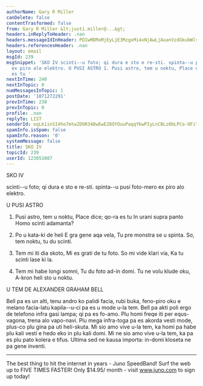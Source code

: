 ```yaml
---
authorName: Gary R Miller
canDelete: false
contentTrasformed: false
from: Gary R Miller &lt;justi.miller@...&gt;
headers.inReplyToHeader: .nan
headers.messageIdInHeader: PDIwMDMxMjEyLjE3MzgxMi4xNjAwLjAuanVzdGkubWlsbGVyQGp1bm8uY29tPg==
headers.referencesHeader: .nan
layout: email
msgId: 239
msgSnippet: 'SKO IV scinti--u foto; qi dura e sto e re-sti. spinta--u pusi foto-mero
  ex piro alo elektro. U PUSI ASTRO 1. Pusi astro, tem u noktu, Place dice; qo-ra
  es tu '
nextInTime: 240
nextInTopic: 0
numMessagesInTopic: 1
postDate: '1071272291'
prevInTime: 238
prevInTopic: 0
profile: .nan
replyTo: LIST
senderId: oqLk1inSI4ho7mtwZO9R348wEwEZ8OYOuuPaqqYbwPIyLnCBLz0bLPCo-OFitJNTxV1GFU_s62iFjsDU6WvL1sdZqY6VsCoiEcYVxg
spamInfo.isSpam: false
spamInfo.reason: '0'
systemMessage: false
title: SKO IV
topicId: 239
userId: 123051087
---
```


SKO IV

scinti--u foto; qi dura e sto e re-sti.
spinta--u pusi foto-mero ex piro alo elektro.

U PUSI ASTRO

1. Pusi astro, tem u noktu,
Place dice; qo-ra es tu
In urani supra panto
Homo scinti adamanta?

2. Po u kata-ki de heli
E gra gene aqa vela,
Tu pre monstra se u spinta.
So, tem noktu, tu du scinti.

3. Tem mi iti dia skoto,
Mi es grati de tu foto.
So mi vide klari via,
Ka tu scinti lase ki la.

4. Tem mi habe longi somni,
Tu du foto ad-in domi.
Tu ne volu klude oku,
A-kron heli sto u noktu.



U TEM DE ALEXANDER GRAHAM BELL

Bell pa es un alti, tenu andro ko palidi facia, rubi buka, feno-piro oku
e melano facia-latu kapila--u-ci pa es u mode u-la tem.  Bell pa akti
poli ergo de telefono infra gasi lampa; qi pa es fo-amo.  Plu homi freqe
iti per equs-vagona, trena alo vapo-navi.  Plu mega infra-toga pa es
akorda vesti mode, plus-co plu gina pa uti heli-skuta.  Mi sio amo vive
u-la tem, ka homi pa habe plu kali vesti e hedo eko in plu kali domi.  Mi
ne sio amo vive u-la tem, ka pa es plu pato kolera e tifus.  Ultima sed
ne kausa importa: in-domi kloseta ne pa gene inventi.

________________________________________________________________
The best thing to hit the internet in years - Juno SpeedBand!
Surf the web up to FIVE TIMES FASTER!
Only $14.95/ month - visit www.juno.com to sign up today!

